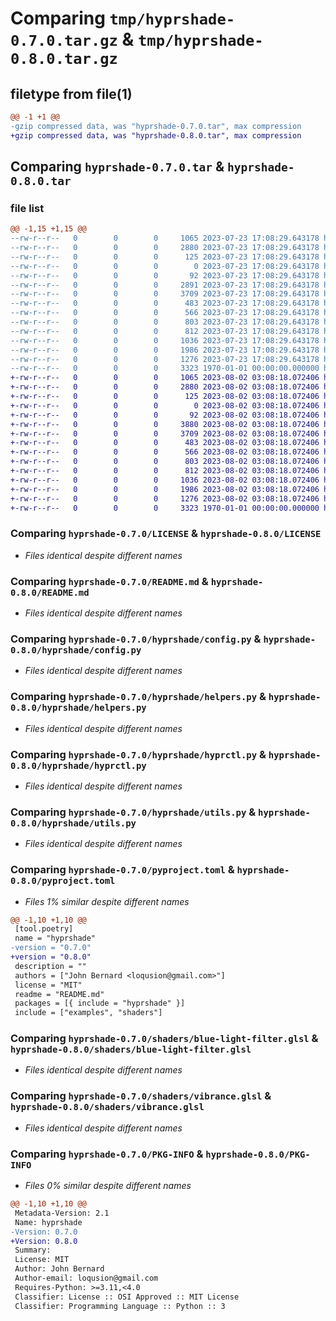# Comparing `tmp/hyprshade-0.7.0.tar.gz` & `tmp/hyprshade-0.8.0.tar.gz`

## filetype from file(1)

```diff
@@ -1 +1 @@
-gzip compressed data, was "hyprshade-0.7.0.tar", max compression
+gzip compressed data, was "hyprshade-0.8.0.tar", max compression
```

## Comparing `hyprshade-0.7.0.tar` & `hyprshade-0.8.0.tar`

### file list

```diff
@@ -1,15 +1,15 @@
--rw-r--r--   0        0        0     1065 2023-07-23 17:08:29.643178 hyprshade-0.7.0/LICENSE
--rw-r--r--   0        0        0     2880 2023-07-23 17:08:29.643178 hyprshade-0.7.0/README.md
--rw-r--r--   0        0        0      125 2023-07-23 17:08:29.643178 hyprshade-0.7.0/examples/config.toml
--rw-r--r--   0        0        0        0 2023-07-23 17:08:29.643178 hyprshade-0.7.0/hyprshade/__init__.py
--rw-r--r--   0        0        0       92 2023-07-23 17:08:29.643178 hyprshade-0.7.0/hyprshade/__main__.py
--rw-r--r--   0        0        0     2891 2023-07-23 17:08:29.643178 hyprshade-0.7.0/hyprshade/cli.py
--rw-r--r--   0        0        0     3709 2023-07-23 17:08:29.643178 hyprshade-0.7.0/hyprshade/config.py
--rw-r--r--   0        0        0      483 2023-07-23 17:08:29.643178 hyprshade-0.7.0/hyprshade/constants.py
--rw-r--r--   0        0        0      566 2023-07-23 17:08:29.643178 hyprshade-0.7.0/hyprshade/helpers.py
--rw-r--r--   0        0        0      803 2023-07-23 17:08:29.643178 hyprshade-0.7.0/hyprshade/hyprctl.py
--rw-r--r--   0        0        0      812 2023-07-23 17:08:29.643178 hyprshade-0.7.0/hyprshade/utils.py
--rw-r--r--   0        0        0     1036 2023-07-23 17:08:29.643178 hyprshade-0.7.0/pyproject.toml
--rw-r--r--   0        0        0     1986 2023-07-23 17:08:29.643178 hyprshade-0.7.0/shaders/blue-light-filter.glsl
--rw-r--r--   0        0        0     1276 2023-07-23 17:08:29.643178 hyprshade-0.7.0/shaders/vibrance.glsl
--rw-r--r--   0        0        0     3323 1970-01-01 00:00:00.000000 hyprshade-0.7.0/PKG-INFO
+-rw-r--r--   0        0        0     1065 2023-08-02 03:08:18.072406 hyprshade-0.8.0/LICENSE
+-rw-r--r--   0        0        0     2880 2023-08-02 03:08:18.072406 hyprshade-0.8.0/README.md
+-rw-r--r--   0        0        0      125 2023-08-02 03:08:18.072406 hyprshade-0.8.0/examples/config.toml
+-rw-r--r--   0        0        0        0 2023-08-02 03:08:18.072406 hyprshade-0.8.0/hyprshade/__init__.py
+-rw-r--r--   0        0        0       92 2023-08-02 03:08:18.072406 hyprshade-0.8.0/hyprshade/__main__.py
+-rw-r--r--   0        0        0     3880 2023-08-02 03:08:18.072406 hyprshade-0.8.0/hyprshade/cli.py
+-rw-r--r--   0        0        0     3709 2023-08-02 03:08:18.072406 hyprshade-0.8.0/hyprshade/config.py
+-rw-r--r--   0        0        0      483 2023-08-02 03:08:18.072406 hyprshade-0.8.0/hyprshade/constants.py
+-rw-r--r--   0        0        0      566 2023-08-02 03:08:18.072406 hyprshade-0.8.0/hyprshade/helpers.py
+-rw-r--r--   0        0        0      803 2023-08-02 03:08:18.072406 hyprshade-0.8.0/hyprshade/hyprctl.py
+-rw-r--r--   0        0        0      812 2023-08-02 03:08:18.072406 hyprshade-0.8.0/hyprshade/utils.py
+-rw-r--r--   0        0        0     1036 2023-08-02 03:08:18.072406 hyprshade-0.8.0/pyproject.toml
+-rw-r--r--   0        0        0     1986 2023-08-02 03:08:18.072406 hyprshade-0.8.0/shaders/blue-light-filter.glsl
+-rw-r--r--   0        0        0     1276 2023-08-02 03:08:18.072406 hyprshade-0.8.0/shaders/vibrance.glsl
+-rw-r--r--   0        0        0     3323 1970-01-01 00:00:00.000000 hyprshade-0.8.0/PKG-INFO
```

### Comparing `hyprshade-0.7.0/LICENSE` & `hyprshade-0.8.0/LICENSE`

 * *Files identical despite different names*

### Comparing `hyprshade-0.7.0/README.md` & `hyprshade-0.8.0/README.md`

 * *Files identical despite different names*

### Comparing `hyprshade-0.7.0/hyprshade/config.py` & `hyprshade-0.8.0/hyprshade/config.py`

 * *Files identical despite different names*

### Comparing `hyprshade-0.7.0/hyprshade/helpers.py` & `hyprshade-0.8.0/hyprshade/helpers.py`

 * *Files identical despite different names*

### Comparing `hyprshade-0.7.0/hyprshade/hyprctl.py` & `hyprshade-0.8.0/hyprshade/hyprctl.py`

 * *Files identical despite different names*

### Comparing `hyprshade-0.7.0/hyprshade/utils.py` & `hyprshade-0.8.0/hyprshade/utils.py`

 * *Files identical despite different names*

### Comparing `hyprshade-0.7.0/pyproject.toml` & `hyprshade-0.8.0/pyproject.toml`

 * *Files 1% similar despite different names*

```diff
@@ -1,10 +1,10 @@
 [tool.poetry]
 name = "hyprshade"
-version = "0.7.0"
+version = "0.8.0"
 description = ""
 authors = ["John Bernard <loqusion@gmail.com>"]
 license = "MIT"
 readme = "README.md"
 packages = [{ include = "hyprshade" }]
 include = ["examples", "shaders"]
```

### Comparing `hyprshade-0.7.0/shaders/blue-light-filter.glsl` & `hyprshade-0.8.0/shaders/blue-light-filter.glsl`

 * *Files identical despite different names*

### Comparing `hyprshade-0.7.0/shaders/vibrance.glsl` & `hyprshade-0.8.0/shaders/vibrance.glsl`

 * *Files identical despite different names*

### Comparing `hyprshade-0.7.0/PKG-INFO` & `hyprshade-0.8.0/PKG-INFO`

 * *Files 0% similar despite different names*

```diff
@@ -1,10 +1,10 @@
 Metadata-Version: 2.1
 Name: hyprshade
-Version: 0.7.0
+Version: 0.8.0
 Summary: 
 License: MIT
 Author: John Bernard
 Author-email: loqusion@gmail.com
 Requires-Python: >=3.11,<4.0
 Classifier: License :: OSI Approved :: MIT License
 Classifier: Programming Language :: Python :: 3
```

